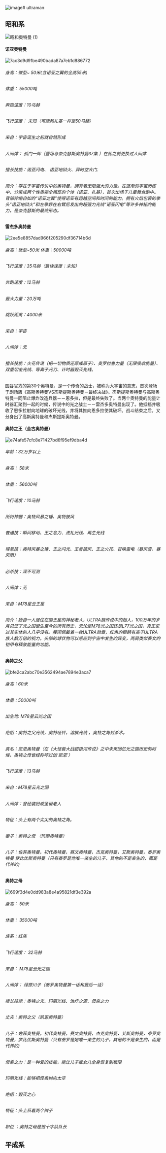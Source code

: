 ![image](https://github.com/810152690/ultraman/assets/1946356/e5aa559f-14dc-4aac-a8f0-9c3156dd2dfc)# ultraman

## 昭和系
![昭和奥特曼 (1)](https://github.com/810152690/ultraman/assets/1946356/22df94b4-0bf7-4e3f-ae2d-3d278ec55096)

#### 诺亚奥特曼
![7ac3d9d91be490bada87a7eb1d886772](https://github.com/810152690/ultraman/assets/1946356/7d2fb337-174b-48bf-9a25-069c3948875a)
###### 身高：微型~ 50米(含诺亚之翼的全高55米)
###### 体重： 55000吨
###### 奔跑速度：10马赫
###### 飞行速度： 未知（可能和扎基一样是50马赫）             
###### 来自：宇宙诞生之初就自然形成 
###### 人间体： 孤门一辉（登场与奈克瑟斯奥特曼37集 ）在此之前更换过人间体　 
###### 擅长技能：诺亚闪电、 诺亚地狱火、异时空大门.                                          
###### 简介：存在于宇宙传说中的奥特曼，拥有着无限强大的力量。在逐渐的宇宙历练中，分离成两个性质完全相反的个体（诺亚、扎基），首次出场于儿童舞台剧中。 背部伸缩自如的“诺亚之翼”使得诺亚有超越空间和时间的能力。拥有火焰包裹的拳头“诺亚地狱火”和左拳靠在右臂后发出的超强力光线“诺亚闪电”等许多神秘的能力，是奈克瑟斯的最终形态。

#### 雷杰多奥特曼
![2ee5e8857dad966f205290df36714b6d](https://github.com/810152690/ultraman/assets/1946356/397ea177-24c2-406c-b0b6-d57900140134)
###### 身高：微型~50米       体重：50000吨
###### 飞行速度：35马赫（最快速度：未知）
###### 奔跑速度：12马赫 
###### 最大力量：20万吨 
###### 跳跃距离：4000米 
###### 来自：宇宙 
###### 人间体：无 
###### 擅长技能：火花传说（把一切物质还原成原子）、奥罗拉鲁力量（无限吸收能量）、双重切击光线、等离子光刀、计时器毁灭光线。
圆谷官方的第30个奥特曼，是一个传奇的战士，被称为大宇宙的意志，首次登场于剧场版《高斯奥特曼VS杰斯提斯奥特曼－最终决战》。杰斯提斯奥特曼与高斯奥特曼一同阻止爆炸改造兵器－－恩多拉，但是最终失败了。当两个奥特曼的能量计时器汇聚到一起的时候，传说中的光之战士－－雷杰多奥特曼出现了。他抵挡并吸收了恩多拉射向地球的破坏光线，并将其推向恩多拉使其破坏。战斗结束之后，又分身出了高斯奥特曼和杰斯提斯奥特曼。 

#### 奥特之王（金古奥特曼）
![e74afe57cfc8e71427bd6f95ef9dba4d](https://github.com/810152690/ultraman/assets/1946356/d3435a2e-c51f-498c-a0f8-5aee1ceb97e6)
###### 年龄：32万岁以上 
###### 身高： 58米 
###### 体重： 56000吨 
###### 飞行速度：10马赫　 
###### 所持神器：奥特风暴之锤、奥特披风 
###### 普通技：瞬间移动、王之念力、洗礼光线、再生光线
###### 得意技：奥特风暴之锤、王之闪光、王者披风、王之火花、召唤雷电（暴风雪、暴风雨） 
###### 必杀技：深不可测 
###### 人间体：无 
###### 来自：M78星云王星                                                                                        
###### 简介：独自一人居住在国王星的神秘老人，ULTRA族传说中的超人，100万年的岁月见证了光之国诞生至今的所有历史，无论是M78光之国还是L77光之国，真正见过其实体的人几乎没有。腰间佩戴着一枚ULTRA勋章，红色的眼睛有高于ULTRA族人数万倍的视力，头部的球状物可以感应到宇宙中发生的异变，两肩类似赛文的铠甲有释放能量的功能。


#### 奥特之父
![bfe2ca2abc70e3562494ae7894e3aca7](https://github.com/810152690/ultraman/assets/1946356/a809e822-fa35-41b9-9178-af2f39c71707)
###### 身高：60米 　
###### 体重：50000吨 
###### 出生地: M78星云光之国 
###### 绝招：奥特之父光线，奥特哑铃，溶解光线 ，奥特之角封杀术。
###### 真名：凯恩奥特曼（在《大怪兽大战超银河传说》之中未来回忆光之国历史的时候，奥特之母曾经称呼过他‘凯恩’） 
###### 飞行速度：13马赫 
###### 来自：M78星云光之国 
###### 人间体：曾经装扮成圣诞老人 
###### 特征：头上有两个尖尖的奥特之角。 
###### 妻子：奥特之母 （玛丽奥特曼）
###### 儿子：佐菲奥特曼，初代奥特曼，赛文奥特曼，杰克奥特曼，艾斯奥特曼，泰罗奥特曼  梦比优斯奥特曼（只有泰罗是他唯一亲生的儿子，其他的不是亲生的，而是代养的) 

#### 奥特之母
![699f3d4e0dd983a8e4a95821df3e392a](https://github.com/810152690/ultraman/assets/1946356/f98c6d44-607f-413c-bf04-9b4f69ccf8bd)
###### 身高： 50米 
###### 体重： 35000吨 
###### 族系：红族 
###### 飞行速度： 32马赫 
###### 来自： M78星云光之国 
###### 人间体： 绿原川子（泰罗奥特曼第一话和最后一话） 
###### 擅长技能：奥特之光、玛丽光线、治疗之源、母亲之力 
###### 丈夫：奥特之父（凯恩奥特曼） 
###### 儿子：佐菲奥特曼，初代奥特曼，赛文奥特曼，杰克奥特曼，艾斯奥特曼，泰罗奥特曼，梦比优斯奥特曼（只有泰罗是她唯一亲生的儿子，其他的不是亲生的，而是代养的)                                                           
###### 母亲之力：是一种爱的技能，能让儿子或女儿全身恢复到极限 
###### 玛丽光线：能够把怪兽抛向太空 
###### 绝招：毁灭之心 
###### 特征：头上系着两个辫子
###### 职位 ：奥特之母是银十字队队长 


## 平成系
